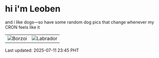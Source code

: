 # hi i'm Leoben

and i like dogs—so have some random dog pics that change whenever my CRON feels like it

|  |  |
|--------|----------|
| ![Borzoi](https://random-dog-vercel.vercel.app/api/random-borzoi?v=1752248744) | ![Labrador](https://random-dog-vercel.vercel.app/api/random-labrador?v=1752248744) |

Last updated: 2025-07-11 23:45 PHT
